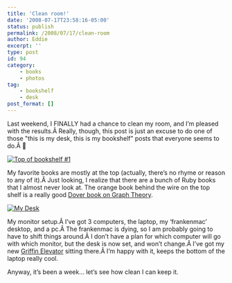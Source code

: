 ```yaml
---
title: 'Clean room!'
date: '2008-07-17T23:58:16-05:00'
status: publish
permalink: /2008/07/17/clean-room
author: Eddie
excerpt: ''
type: post
id: 94
category:
    - books
    - photos
tag:
    - bookshelf
    - desk
post_format: []
---
```

Last weekend, I FINALLY had a chance to clean my room, and I’m pleased with the results.Â Really, though, this post is just an excuse to do one of those "this is my desk, this is my bookshelf” posts that everyone seems to do.Â 🙂

[![Top of bookshelf #1](http://farm4.static.flickr.com/3055/2678365341_976fc6f181.jpg "Top of bookshelf #1")](http://www.flickr.com/photos/ed_welker/2678365341/ "Top of bookshelf #1 by eddie.welker, on Flickr")

My favorite books are mostly at the top (actually, there’s no rhyme or reason to any of it).Â Just looking, I realize that there are a bunch of Ruby books that I almost never look at. The orange book behind the wire on the top shelf is a really good [Dover book on Graph Theory](http://www.amazon.com/Introductory-Graph-Theory-Gary-Chartrand/dp/0486247759/).

[![My Desk](http://farm4.static.flickr.com/3047/2679182862_8e2a225be4.jpg "My Desk")](http://www.flickr.com/photos/ed_welker/2679182862/ "My Desk by eddie.welker, on Flickr")

My monitor setup.Â I’ve got 3 computers, the laptop, my ‘frankenmac’ desktop, and a pc.Â The frankenmac is dying, so I am probably going to have to shift things around.Â I don’t have a plan for which computer will go with which monitor, but the desk is now set, and won’t change.Â I’ve got my new [Griffin Elevator](http://www.griffintechnology.com/products/elevator) sitting there.Â I’m happy with it, keeps the bottom of the laptop really cool.

Anyway, it’s been a week… let’s see how clean I can keep it.